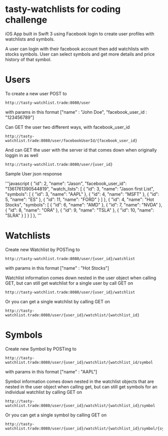 # tasty-watchlists for coding challenge

iOS App built in Swift 3 using Facebook login to create user profiles with watchlists and symbols.

A user can login with their facebook account then add watchlists with stocks symbols. User can select symbols and get more details and price history of that symbol.

# Users

To create a new user POST to 
```
http://tasty-watchlist.trade:8080/user
```
with params in this format
["name" : "John Doe", "facebook_user_id : "123456789"]

Can GET the user two different ways, with facebook_user_id
```
http://tasty-watchlist.trade:8080/user/facebookUserId/{facebook_user_id}
```
And can GET the user with the server id that comes down when originally loggin in as well
```
http://tasty-watchlist.trade:8080/user/{user_id}
```

Sample User json response

'''javascript
{
"id": 2,
"name": "Jason",
"facebook_user_id": "1361761390544819",
"watch_lists": [
{
"id": 3,
"name": "Jason first List",
"symbols": [
{
"id": 3,
"name": "AAPL"
},
{
"id": 4,
"name": "MSFT"
},
{
"id": 5,
"name": "ES"
},
{
"id": 11,
"name": "FORD"
}
]
},
{
"id": 4,
"name": "Hot Stocks",
"symbols": [
{
"id": 6,
"name": "AMD"
},
{
"id": 7,
"name": "NVDA"
},
{
"id": 8,
"name": "ORA"
},
{
"id": 9,
"name": "TSLA"
},
{
"id": 10,
"name": "SLRA"
}
]
}
]
},
'''


# Watchlists
Create new Watchlist by POSTing to 
```
http://tasty-watchlist.trade:8080/user/{user_id}/watchlist
```
with params in this format
["name" : "Hot Stocks"]

Watchlist information comes down nested in the user object when calling GET, but can still get watchlist for a single user by call GET on
```
http://tasty-watchlist.trade:8080/user/{user_id}/watchlist
```

Or you can get a single watchlist by calling GET on
```
http://tasty-watchlist.trade:8080/user/{user_id}/watchlist/{watchlist_id}
```

# Symbols
Create new Symbol by POSTing to 
```
http://tasty-watchlist.trade:8080/user/{user_id}/watchlist/{watchlist_id/symbol
```
with params in this format
["name" : "AAPL"]

Symbol information comes down nested in the watchlist objects that are nested in the user object when calling get, but can still get symbols for an individual watchlist by calling GET on
```
http://tasty-watchlist.trade:8080/user/{user_id}/watchlist/{watchlist_id}/symbol
```

Or you can get a single symbol by calling GET on
```
http://tasty-watchlist.trade:8080/user/{user_id}/watchlist/{watchlist_id}/symbol/{symbol_id}
```
